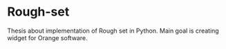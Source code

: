 # Rough-set
Thesis about implementation of Rough set in Python. Main goal is creating widget for Orange software.
